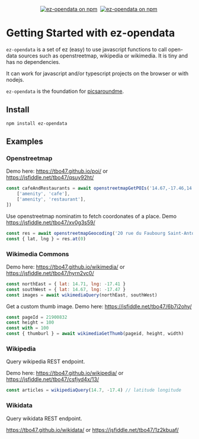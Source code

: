 <p align="center">
  <a href="https://www.npmjs.com/ez-opendata"><img src="https://img.shields.io/npm/v/ez-opendata.svg?logo=npm&logoColor=fff&label=NPM+package&color=limegreen" alt="ez-opendata on npm" /></a>&nbsp;
  <a href="https://www.npmjs.com/ez-opendata"><img src="https://img.shields.io/npm/dw/ez-opendata.svg?logo=npm&logoColor=fff&label=NPM+package&color=limegreen" alt="ez-opendata on npm" /></a>&nbsp;
</p>

# Getting Started with ez-opendata

`ez-opendata` is a set of ez (easy) to use javascript functions to call open-data sources such as openstreetmap, wikipedia or wikimedia.
It is tiny and has no dependencies.

It can work for javascript and/or typescript projects on the browser or with nodejs.

`ez-opendata` is the foundation for [picsaroundme](https://picsaroundme.com/).

## Install

`npm install ez-opendata`

## Examples

### Openstreetmap

Demo here: https://tbo47.github.io/poi/ or https://jsfiddle.net/tbo47/qsuy92ht/

```javascript
const cafeAndRestaurants = await openstreetmapGetPOIs('14.67,-17.46,14.71,-17.41', [
    ['amenity', 'cafe'],
    ['amenity', 'restaurant'],
])
```

Use openstreetmap nominatim to fetch coordonates of a place. Demo https://jsfiddle.net/tbo47/xv0g3s59/

```javascript
const res = await openstreetmapGeocoding('20 rue du Faubourg Saint-Antoine, 75012 Paris')
const { lat, lng } = res.at(0)
```

### Wikimedia Commons

Demo here: https://tbo47.github.io/wikimedia/ or https://jsfiddle.net/tbo47/hyrn2vc0/

```javascript
const northEast = { lat: 14.71, lng: -17.41 }
const southWest = { lat: 14.67, lng: -17.47 }
const images = await wikimediaQuery(northEast, southWest)
```

Get a custom thumb image. Demo here: https://jsfiddle.net/tbo47/6b7j2ohy/

```javascript
const pageId = 21900832
const height = 100
const with = 100
const { thumburl } = await wikimediaGetThumb(pageid, height, width)
```

### Wikipedia

Query wikipedia REST endpoint.

Demo here: https://tbo47.github.io/wikipedia/ or https://jsfiddle.net/tbo47/csfjyd4x/13/

```javascript
const articles = wikipediaQuery(14.7, -17.4) // latitude longitude
```

### Wikidata

Query wikidata REST endpoint.

https://tbo47.github.io/wikidata/ or
https://jsfiddle.net/tbo47/1z2kbuaf/
